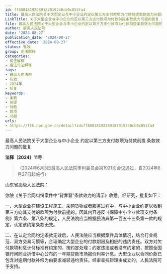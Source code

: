 ```yaml
---
id: ff80818192289187019240cb0c853fa4
title: 最高人民法院关于大型企业与中小企业约定以第三方支付款项为付款前提条款效力问题的批复
LinkTitle: 关于大型企业与中小企业约定以第三方支付款项为付款前提条款效力问题的批复（2024）
file: 最高人民法院关于大型企业与中小企业约定以第三方支付款项为付款前提条款效力问题的批复_20240827_ff80818192289187019240cb0c853fa4.docx
author: 最高人民法院
date: '2024-08-27'
publication_date: '2024-08-27'
effective_date: '2024-08-27'
status: 有效
group: 司法解释
categories:
- 司法解释
- 高法司法解释
tags:
- 最高人民法院
- 有效
- 2024年
- 批复
keywords:
- 条款
- 前提
- 付款
- 款项
- 问题
urls:
- https://flk.npc.gov.cn/detail?id=ff80818192289187019240cb0c853fa4
---
```


最高人民法院关于大型企业与中小企业
约定以第三方支付款项为付款前提
条款效力问题的批复

**法释〔2024〕11号**

> （2024年6月3日最高人民法院审判委员会第1921次会议通过，自2024年8月27日起施行）

山东省高级人民法院：

你院《关于合同纠纷案件中“背靠背”条款效力的请示》收悉。经研究，批复如下：

一、大型企业在建设工程施工、采购货物或者服务过程中，与中小企业约定以收到第三方向其支付的款项为付款前提的，因其内容违反《保障中小企业款项支付条例》第六条、第八条的规定，人民法院应当根据民法典第一百五十三条第一款的规定，认定该约定条款无效。

二、在认定合同约定条款无效后，人民法院应当根据案件具体情况，结合行业规范、双方交易习惯等，合理确定大型企业的付款期限及相应的违约责任。双方对欠付款项利息计付标准有约定的，按约定处理；约定违法或者没有约定的，按照全国银行间同业拆借中心公布的一年期贷款市场报价利率计息。大型企业以合同价款已包含对逾期付款补偿为由要求减轻违约责任，经审查抗辩理由成立的，人民法院可予支持。
